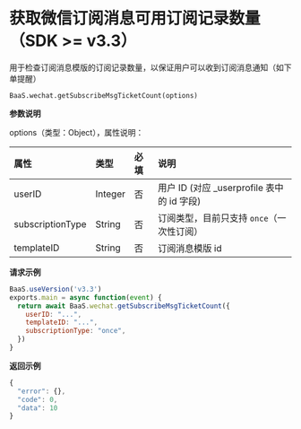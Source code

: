 <!-- ex_nonav -->

# 获取微信订阅消息可用订阅记录数量（SDK >= v3.3）

用于检查订阅消息模版的订阅记录数量，以保证用户可以收到订阅消息通知（如下单提醒）

`BaaS.wechat.getSubscribeMsgTicketCount(options)`

**参数说明**

options（类型：Object），属性说明：

| 属性             | 类型    | 必填  | 说明 |
| :--------------- | :------ | :---- | :-- |
| userID           | Integer | 否    | 用户 ID (对应 _userprofile 表中的 id 字段)  |
| subscriptionType | String  | 否    | 订阅类型，目前只支持 `once`（一次性订阅）|
| templateID       | String  | 否    | 订阅消息模版 id |

**请求示例**

```js
BaaS.useVersion('v3.3')
exports.main = async function(event) {
  return await BaaS.wechat.getSubscribeMsgTicketCount({
    userID: "...",
    templateID: "...",
    subscriptionType: "once",
  })
}
```


**返回示例**
```js
{
  "error": {},
  "code": 0,
  "data": 10
}
```
